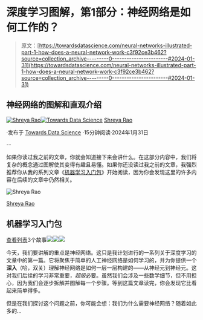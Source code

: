 # 深度学习图解，第1部分：神经网络是如何工作的？

> 原文：[https://towardsdatascience.com/neural-networks-illustrated-part-1-how-does-a-neural-network-work-c3f92ce3b462?source=collection_archive---------0-----------------------#2024-01-31](https://towardsdatascience.com/neural-networks-illustrated-part-1-how-does-a-neural-network-work-c3f92ce3b462?source=collection_archive---------0-----------------------#2024-01-31)

## 神经网络的图解和直观介绍

[](https://medium.com/@shreya.rao?source=post_page---byline--c3f92ce3b462--------------------------------)[![Shreya Rao](../Images/03f13be6f5f67783d32f0798f09a4f86.png)](https://medium.com/@shreya.rao?source=post_page---byline--c3f92ce3b462--------------------------------)[](https://towardsdatascience.com/?source=post_page---byline--c3f92ce3b462--------------------------------)[![Towards Data Science](../Images/a6ff2676ffcc0c7aad8aaf1d79379785.png)](https://towardsdatascience.com/?source=post_page---byline--c3f92ce3b462--------------------------------) [Shreya Rao](https://medium.com/@shreya.rao?source=post_page---byline--c3f92ce3b462--------------------------------)

·发布于 [Towards Data Science](https://towardsdatascience.com/?source=post_page---byline--c3f92ce3b462--------------------------------) ·15分钟阅读·2024年1月31日

--

如果你读过我之前的文章，你就会知道接下来会讲什么。在这部分内容中，我们将复杂的概念通过图解使其变得有趣且易懂。如果你还没读过我之前的文章，我强烈推荐你从我的系列文章《[机器学习入门包](https://medium.com/@shreya.rao/list/machine-learning-starter-pack-b89c3a7f97ad)》开始阅读，因为你会发现这里的许多内容在后续的文章中仍然相关。

![Shreya Rao](../Images/45d3d481fab74a720c78346bc47e95fd.png)

[Shreya Rao](https://medium.com/@shreya.rao?source=post_page-----c3f92ce3b462--------------------------------)

## 机器学习入门包

[查看列表](https://medium.com/@shreya.rao/list/machine-learning-starter-pack-b89c3a7f97ad?source=post_page-----c3f92ce3b462--------------------------------)3个故事![](../Images/6343ce3bf14ba921f69d1ffa2d90bcce.png)![](../Images/d244f614e40bc7fb412f09c04dde40ec.png)![](../Images/e7ba1c7470c32d224f4a4ddf06c6596c.png)

今天，我们要讲解的重点是神经网络。这只是我计划进行的一系列关于深度学习的文章中的第一篇。它将聚焦于简单的人工神经网络是如何学习的，并为你提供一个**深入**（哈，双关）理解神经网络是如何一层一层构建的——从神经元到神经元。这对我们后续的学习非常重要，*超级*必要。虽然我们会涉及一些数学细节，但不用担心，因为我们会逐步拆解并图解每一个步骤。等到这篇文章读完，你会发现它比看起来简单得多。

但是在我们探讨这个问题之前，你可能会想：我们为什么需要神经网络？随着如此多的…
